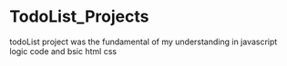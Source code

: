 # TodoList_Projects

todoList project was the fundamental of my understanding in javascript logic code and bsic html css
